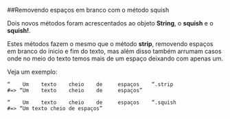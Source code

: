 ##Removendo espaços em branco com o método squish

Dois novos métodos foram acrescentados ao objeto **String**, o **squish** e o **squish!**.

Estes métodos fazem o mesmo que o método **strip**, removendo espaços em branco do inicio e fim do texto, mas além disso também arrumam casos onde no meio do texto temos mais de um espaço deixando com apenas um.

Veja um exemplo:

	“    Um    texto    cheio    de     espaços    “.strip
	#=> “Um    texto    cheio    de     espaços”

	“    Um    texto    cheio    de     espaços    “.squish
	#=> “Um texto cheio de espaços”
